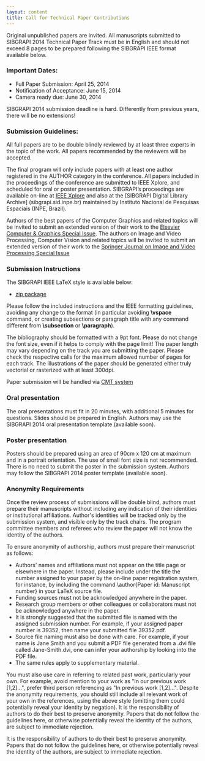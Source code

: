 ```yaml
---
layout: content
title: Call for Technical Paper Contributions
---
```


Original unpublished papers are invited. All manuscripts submitted to
SIBGRAPI 2014 Technical Paper Track must be in English and should not
exceed 8 pages to be prepared following the SIBGRAPI IEEE format
available below.

### Important Dates:

- Full Paper Submission: April 25, 2014
- Notification of Acceptance: June 15, 2014
- Camera ready due: June 30, 2014

SIBGRAPI 2014 submission deadline is hard. Differently from previous
years, there will be no extensions!

### Submission Guidelines:

All full papers are to be double blindly reviewed by at least three
experts in the topic of the work. All papers recommended by the
reviewers will be accepted.

The final program will only include papers with at least one author
registered in the AUTHOR category in the conference. All papers
included in the proceedings of the conference are submitted to IEEE
Xplore, and scheduled for oral or poster presentation.  SIBGRAPI’s
proceedings are available on-line at
[IEEE Xplore](http://ieeexplore.ieee.org/xpl/conhome.jsp?punumber=1000131)
and also at the [SIBGRAPI Digital Library Archive]
(sibgrapi.sid.inpe.br) maintained by Instituto Nacional de Pesquisas
Espaciais (INPE, Brazil).

Authors of the best papers of the Computer Graphics and related topics
will be invited to submit an extended version of their work to the
[Elsevier Computer & Graphics Special Issue](http://www.journals.elsevier.com/computers-and-graphics/). The
authors on Image and Video Processing, Computer Vision and related
topics will be invited to submit an extended version of their work to
the
[Springer Journal on Image and Video Processing Special Issue](http://jivp.eurasipjournals.com/)

### Submission Instructions

The SIBGRAPI IEEE LaTeX style is available below:

- [zip package](/files/2014-sibgrapi-latex-template.zip)

Please follow the included instructions and the IEEE formatting
guidelines, avoiding any change to the format (in particular avoiding
**\vspace** command, or creating subsections or paragraph title with
any command different from **\subsection** or **\paragraph**).

The bibliography should be formatted with a 9pt font. Please do not
change the font size, even if it helps to comply with the page limit!
The paper length may vary depending on the track you are submitting
the paper. Please check the respective calls for the maximum allowed
number of pages for each track. The illustrations of the paper should
be generated either truly vectorial or rasterized with at least
300dpi.

Paper submission will be handled via [CMT system](https://cmt.research.microsoft.com/SIBGRAPI2014/ )

### Oral presentation

The oral presentations must fit in 20 minutes, with additional 5
minutes for questions. Slides should be prepared in English. Authors
may use the SIBGRAPI 2014 oral presentation template (available soon).
 
### Poster presentation

Posters should be prepared using an area of 90cm x 120 cm at maximum
and in a portrait orientation. The use of small font size is not
recommended. There is no need to submit the poster in the submission
system. Authors may follow the SIBGRAPI 2014 poster template
(available soon).

### Anonymity Requirements 

Once the review process of submissions will be double blind, authors
must prepare their manuscripts without including any indication of
their identities or institutional affiliations. Author's identities
will be tracked only by the submission system, and visible only by the
track chairs. The program committee members and referees who review
the paper will not know the identity of the authors.

To ensure anonymity of authorship, authors must prepare their manuscript as follows:

- Authors' names and affiliations must not appear on the title page or
  elsewhere in the paper. Instead, please include under the title the
  number assigned to your paper by the on-line paper registration
  system, for instance, by including the command \author{Paper id:
  Manuscript number} in your LaTeX source file.
- Funding sources must not be acknowledged anywhere in the paper.
- Research group members or other colleagues or collaborators must not
  be acknowledged anywhere in the paper.
- It is strongly suggested that the submitted file is named with the
  assigned submission number. For example, if your assigned paper
  number is 39352, then name your submitted file 39352.pdf.
- Source file naming must also be done with care. For example, if your
  name is Jane Smith and you submit a PDF file generated from a .dvi
  file called Jane-Smith.dvi, one can infer your authorship by looking
  into the PDF file.
- The same rules apply to supplementary material.
 
You must also use care in referring to related past work, particularly
your own. For example, avoid mention to your work as "In our previous
work [1,2]...", prefer third person referencing as "In previous work
[1,2]...". Despite the anonymity requirements, you should still
include all relevant work of your own in the references, using the
above style (omitting them could potentially reveal your identity by
negation).  It is the responsibility of authors to do their best to
preserve anonymity. Papers that do not follow the guidelines here, or
otherwise potentially reveal the identity of the authors, are subject
to immediate rejection.

It is the responsibility of authors to do their best to preserve
anonymity. Papers that do not follow the guidelines here, or otherwise
potentially reveal the identity of the authors, are subject to
immediate rejection.

